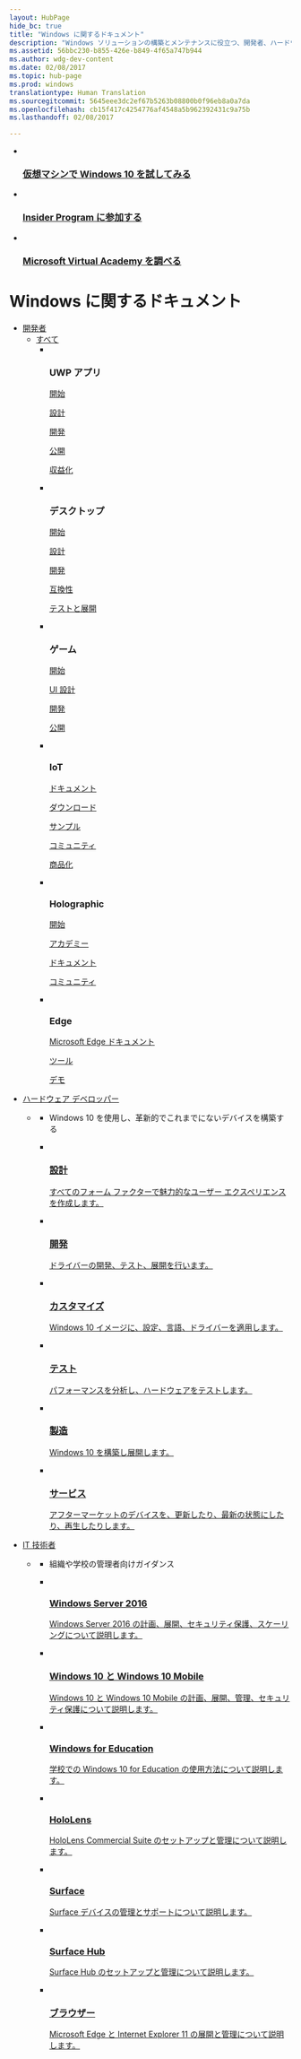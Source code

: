 ```yaml
---
layout: HubPage
hide_bc: true
title: "Windows に関するドキュメント"
description: "Windows ソリューションの構築とメンテナンスに役立つ、開発者、ハードウェア、および IT 技術者向けのドキュメントを検索します。"
ms.assetid: 56bbc230-b855-426e-b849-4f65a747b944
ms.author: wdg-dev-content
ms.date: 02/08/2017
ms.topic: hub-page
ms.prod: windows
translationtype: Human Translation
ms.sourcegitcommit: 5645eee3dc2ef67b5263b08800b0f96eb8a0a7da
ms.openlocfilehash: cb15f417c4254776af4548a5b962392431c9a75b
ms.lasthandoff: 02/08/2017

---
```

<div id="main" class="v2">
  <div class="container">
      <ul class="cardsY panelContent featuredContent">
          <li>
              <a href="https://developer.microsoft.com/windows/downloads/virtual-machines">
                  <div class="cardSize">
                      <div class="cardPadding">
                          <div class="card">
                              <div class="cardImageOuter">
                                  <div class="cardImage">
                                      <img data-hoverimage="/media/hubs/windows/win_try-windows.svg" src="/media/hubs/windows/win_try-windows.png" alt="" />
                                  </div>
                              </div>
                              <div class="cardText">
                                  <h3>仮想マシンで Windows 10 を試してみる</h3>
                              </div>
                          </div>
                      </div>
                  </div>
              </a>
          </li>
          <li>
              <a href="https://insider.windows.com/">
                  <div class="cardSize">
                      <div class="cardPadding">
                          <div class="card">
                              <div class="cardImageOuter">
                                  <div class="cardImage">
                                      <img data-hoverimage="/media/hubs/windows/win_insider.svg" src="/media/hubs/windows/win_insider.png" alt="" />
                                  </div>
                              </div>
                              <div class="cardText">
                                  <h3>Insider Program に参加する</h3>
                              </div>
                          </div>
                      </div>
                  </div>
              </a>
          </li>
          <li>
              <a href="https://mva.microsoft.com/">
                  <div class="cardSize">
                      <div class="cardPadding">
                          <div class="card">
                              <div class="cardImageOuter">
                                  <div class="cardImage">
                                      <img data-hoverimage="/media/hubs/windows/win_academy.svg" src="/media/hubs/windows/win_academy.png" alt="" />
                                  </div>
                              </div>
                              <div class="cardText">
                                  <h3>Microsoft Virtual Academy を調べる</h3>
                              </div>
                          </div>
                      </div>
                  </div>
              </a>
          </li>
      </ul>
  </div>
<div class="container">
    <h1>Windows に関するドキュメント</h1>
    <ul class="pivots">
        <li>
            <a data-default="true" href="#developer">開発者</a>
            <ul id="developer">
                <li>
                    <a href="#developer-all">すべて</a>
                    <ul id="developer-all" class="cardsF">
                        <li>
                            <div class="cardSize">
                                <div class="cardPadding">
                                    <div class="card">
                                        <div class="cardImageOuter">
                                            <div class="cardImage">
                                                <img src="/media/hubs/windows/win_developer-1.svg" alt="" />
                                            </div>
                                        </div>
                                        <div class="cardText">
                                            <h3>UWP アプリ</h3>
                                            <p>
                                                <a href="https://developer.microsoft.com/windows/apps/getstarted">開始</a>
                                            </p>
                                            <p>
                                                <a href="https://developer.microsoft.com/windows/apps/design">設計</a>
                                            </p>
                                            <p>
                                                <a href="https://developer.microsoft.com/windows/develop">開発</a>
                                            </p>
                                            <p>
                                                <a href="https://msdn.microsoft.com/windows/uwp/publish/index">公開</a>
                                            </p>
                                            <p>
                                                <a href="https://msdn.microsoft.com/windows/uwp/monetize/index">収益化</a>
                                            </p>
                                        </div>
                                    </div>
                                </div>
                            </div>
                        </li>
                        <li>
                            <div class="cardSize">
                                <div class="cardPadding">
                                    <div class="card">
                                        <div class="cardImageOuter">
                                            <div class="cardImage">
                                                <img src="/media/hubs/windows/win_developer-2.svg" alt="" />
                                            </div>
                                        </div>
                                        <div class="cardText">
                                            <h3>デスクトップ</h3>
                                            <p>
                                                <a href="https://developer.microsoft.com/windows/desktop/getstarted">開始</a>
                                            </p>
                                            <p>
                                                <a href="https://developer.microsoft.com/windows/desktop/design">設計</a>
                                            </p>
                                            <p>
                                                <a href="https://developer.microsoft.com/windows/desktop/develop">開発</a>
                                            </p>
                                            <p>
                                                <a href="https://developer.microsoft.com/windows/desktop/app-compatibility">互換性</a>
                                            </p>
                                            <p>
                                                <a href="https://developer.microsoft.com/windows/desktop/test-deploy">テストと展開</a>
                                            </p>
                                        </div>
                                    </div>
                                </div>
                            </div>
                        </li>
                        <li>
                            <div class="cardSize">
                                <div class="cardPadding">
                                    <div class="card">
                                        <div class="cardImageOuter">
                                            <div class="cardImage">
                                                <img src="/media/hubs/windows/win_developer-3.svg" alt="" />
                                            </div>
                                        </div>
                                        <div class="cardText">
                                            <h3>ゲーム</h3>
                                            <p>
                                                <a href="https://developer.microsoft.com/windows/games/getstarted">開始</a>
                                            </p>
                                            <p>
                                                <a href="https://developer.microsoft.com/windows/games/design">UI 設計</a>
                                            </p>
                                            <p>
                                                <a href="https://developer.microsoft.com/windows/games/develop">開発</a>
                                            </p>
                                            <p>
                                                <a href="https://developer.microsoft.com/windows/games/publish">公開</a>
                                            </p>
                                        </div>
                                    </div>
                                </div>
                            </div>
                        </li>
                        <li>
                            <div class="cardSize">
                                <div class="cardPadding">
                                    <div class="card">
                                        <div class="cardImageOuter">
                                            <div class="cardImage">
                                                <img src="/media/hubs/windows/win_developer-4.svg" alt="" />
                                            </div>
                                        </div>
                                        <div class="cardText">
                                            <h3>IoT</h3>
                                            <p>
                                                <a href="https://developer.microsoft.com/windows/iot/Docs">ドキュメント</a>
                                            </p>
                                            <p>
                                                <a href="https://developer.microsoft.com/windows/iot/Downloads">ダウンロード</a>
                                            </p>
                                            <p>
                                                <a href="https://developer.microsoft.com/windows/iot/samples">サンプル</a>
                                            </p>
                                            <p>
                                                <a href="https://developer.microsoft.com/windows/iot/Community">コミュニティ</a>
                                            </p>
                                            <p>
                                                <a href="https://www.windowsforiotdevices.com/">商品化</a>
                                            </p>
                                        </div>
                                    </div>
                                </div>
                            </div>
                        </li>
                        <li>
                            <div class="cardSize">
                                <div class="cardPadding">
                                    <div class="card">
                                        <div class="cardImageOuter">
                                            <div class="cardImage">
                                                <img src="/media/hubs/windows/win_developer-5.svg" alt="" />
                                            </div>
                                        </div>
                                        <div class="cardText">
                                            <h3>Holographic</h3>
                                            <p>
                                                <a href="https://developer.microsoft.com/windows/holographic/getting_started">開始</a>
                                            </p>
                                            <p>
                                                <a href="https://developer.microsoft.com/windows/holographic/academy">アカデミー</a>
                                            </p>
                                            <p>
                                                <a href="https://developer.microsoft.com/windows/holographic/documentation">ドキュメント</a>
                                            </p>
                                            <p>
                                                <a href="https://developer.microsoft.com/windows/holographic/community">コミュニティ</a>
                                            </p>
                                        </div>
                                    </div>
                                </div>
                            </div>
                        </li>                            
                        <li>
                            <div class="cardSize">
                                <div class="cardPadding">
                                    <div class="card">
                                        <div class="cardImageOuter">
                                            <div class="cardImage">
                                                <img src="/media/hubs/windows/win_developer-6.svg" alt="" />
                                            </div>
                                        </div>
                                        <div class="cardText">
                                            <h3>Edge</h3>
                                            <p>
                                                <a href="https://developer.microsoft.com/microsoft-edge/platform/documentation/">Microsoft Edge ドキュメント</a>
                                            </p>
                                            <p>
                                                <a href="https://developer.microsoft.com/microsoft-edge/tools/">ツール</a>
                                            </p>
                                            <p>
                                                <a href="https://developer.microsoft.com/microsoft-edge/testdrive/">デモ</a>
                                            </p>
                                        </div>
                                    </div>
                                </div>
                            </div>
                        </li>
                    </ul>
                </li>
            </ul>
        </li>
        <li>
            <a href="#hardware-dev">ハードウェア デベロッパー</a>
            <ul id="hardware-dev">
                <li>
                    <a href="#hardware-dev1"></a>
                    <ul id="hardware-dev1" class="cardsC">
                        <li>
                            <div class="container intro">
                                <p>Windows 10 を使用し、革新的でこれまでにないデバイスを構築する</p>
                            </div>
                        </li>
                        <li>
                            <a href="https://msdn.microsoft.com/windows/hardware/commercialize/design/index">
                                <div class="cardSize">
                                    <div class="cardPadding">
                                        <div class="card">
                                            <div class="cardImageOuter">
                                                <div class="cardImage bgdAccent1">
                                                    <img data-scaleimage="/media/hubs/windows/win_hardware-dev-1.svg" alt="" />
                                                </div>
                                            </div>
                                            <div class="cardText">
                                                <h3>設計</h3>
                                                <p>すべてのフォーム ファクターで魅力的なユーザー エクスペリエンスを作成します。</p>
                                            </div>
                                        </div>
                                    </div>
                                </div>
                            </a>
                        </li>
                        <li>
                            <a href="https://msdn.microsoft.com/library/windows/hardware/mt269767(v=vs.85).aspx">
                                <div class="cardSize">
                                    <div class="cardPadding">
                                        <div class="card">
                                            <div class="cardImageOuter">
                                                <div class="cardImage bgdAccent1">
                                                    <img data-scaleimage="/media/hubs/windows/win_hardware-dev-2.svg" alt="" />
                                                </div>
                                            </div>
                                            <div class="cardText">
                                                <h3>開発</h3>
                                                <p>ドライバーの開発、テスト、展開を行います。</p>
                                            </div>
                                        </div>
                                    </div>
                                </div>
                            </a>
                        </li>
                        <li>
                            <a href="https://msdn.microsoft.com/windows/hardware/commercialize/customize/index">
                                <div class="cardSize">
                                    <div class="cardPadding">
                                        <div class="card">
                                            <div class="cardImageOuter">
                                                <div class="cardImage bgdAccent1">
                                                    <img data-scaleimage="/media/hubs/windows/win_hardware-dev-3.svg" alt="" />
                                                </div>
                                            </div>
                                            <div class="cardText">
                                                <h3>カスタマイズ</h3>
                                                <p>Windows 10 イメージに、設定、言語、ドライバーを適用します。</p>
                                            </div>
                                        </div>
                                    </div>
                                </div>
                            </a>
                        </li>
                        <li>
                            <a href="https://msdn.microsoft.com/windows/hardware/commercialize/test/index">
                                <div class="cardSize">
                                    <div class="cardPadding">
                                        <div class="card">
                                            <div class="cardImageOuter">
                                                <div class="cardImage bgdAccent1">
                                                    <img data-scaleimage="/media/hubs/windows/win_hardware-dev-4.svg" alt="" />
                                                </div>
                                            </div>
                                            <div class="cardText">
                                                <h3>テスト</h3>
                                                <p>パフォーマンスを分析し、ハードウェアをテストします。</p>
                                            </div>
                                        </div>
                                    </div>
                                </div>
                            </a>
                        </li>
                        <li>
                            <a href="https://msdn.microsoft.com/windows/hardware/commercialize/manufacture/index">
                                <div class="cardSize">
                                    <div class="cardPadding">
                                        <div class="card">
                                            <div class="cardImageOuter">
                                                <div class="cardImage bgdAccent1">
                                                    <img data-scaleimage="/media/hubs/windows/win_hardware-dev-5.svg" alt="" />
                                                </div>
                                            </div>
                                            <div class="cardText">
                                                <h3>製造</h3>
                                                <p>Windows 10 を構築し展開します。</p>
                                            </div>
                                        </div>
                                    </div>
                                </div>
                            </a>
                        </li>
                        <li>
                            <a href="https://msdn.microsoft.com/windows/hardware/commercialize/service/index">
                                <div class="cardSize">
                                    <div class="cardPadding">
                                        <div class="card">
                                            <div class="cardImageOuter">
                                                <div class="cardImage bgdAccent1">
                                                    <img data-scaleimage="/media/hubs/windows/win_hardware-dev-6.svg" alt="" />
                                                </div>
                                            </div>
                                            <div class="cardText">
                                                <h3>サービス</h3>
                                                <p>アフターマーケットのデバイスを、更新したり、最新の状態にしたり、再生したりします。</p>
                                            </div>
                                        </div>
                                    </div>
                                </div>
                            </a>
                        </li>
                    </ul>
                </li>
            </ul>
        </li>
        <li>
            <a href="#it-pro">IT 技術者</a>
            <ul id="it-pro">
                <li>
                    <a href="#it-pro1"></a>
                    <ul id="it-pro1" class="cardsC">
                        <li>
                            <div class="container intro">
                                <p>組織や学校の管理者向けガイダンス</p>
                            </div>
                        </li>
                        <li>
                            <a href="https://technet.microsoft.com/windows-server-docs/get-started/windows-server-2016 ">
                                <div class="cardSize">
                                    <div class="cardPadding">
                                        <div class="card">
                                            <div class="cardImageOuter">
                                                <div class="cardImage bgdAccent1">
                                                    <img data-scaleimage="/media/hubs/windows/win_it-pro-1.svg" alt="" />
                                                </div>
                                            </div>
                                            <div class="cardText">
                                                <h3>Windows Server 2016</h3>
                                                <p>Windows Server 2016 の計画、展開、セキュリティ保護、スケーリングについて説明します。</p>
                                            </div>
                                        </div>
                                    </div>
                                </div>
                            </a>
                        </li>
                        <li>
                            <a href="https://technet.microsoft.com/itpro/windows/index">
                                <div class="cardSize">
                                    <div class="cardPadding">
                                        <div class="card">
                                            <div class="cardImageOuter">
                                                <div class="cardImage bgdAccent1">
                                                    <img data-scaleimage="/media/hubs/windows/win_it-pro-2.svg" alt="" />
                                                </div>
                                            </div>
                                            <div class="cardText">
                                                <h3>Windows 10 と Windows 10 Mobile</h3>
                                                <p>Windows 10 と Windows 10 Mobile の計画、展開、管理、セキュリティ保護について説明します。</p>
                                            </div>
                                        </div>
                                    </div>
                                </div>
                            </a>
                        </li>
                        <li>
                            <a href="https://technet.microsoft.com/edu/windows/index">
                                <div class="cardSize">
                                    <div class="cardPadding">
                                        <div class="card">
                                            <div class="cardImageOuter">
                                                <div class="cardImage bgdAccent1">
                                                    <img data-scaleimage="/media/hubs/windows/win_it-pro-3.svg" alt="" />
                                                </div>
                                            </div>
                                            <div class="cardText">
                                                <h3>Windows for Education</h3>
                                                <p>学校での Windows 10 for Education の使用方法について説明します。</p>
                                            </div>
                                        </div>
                                    </div>
                                </div>
                            </a>
                        </li>
                         <li>
                            <a href="https://technet.microsoft.com/itpro/hololens/index">
                                <div class="cardSize">
                                    <div class="cardPadding">
                                        <div class="card">
                                            <div class="cardImageOuter">
                                                <div class="cardImage bgdAccent1">
                                                    <img data-scaleimage="/media/hubs/windows/win_it-pro-7.svg" alt="" />
                                                </div>
                                            </div>
                                            <div class="cardText">
                                                <h3>HoloLens</h3>
                                                <p>HoloLens Commercial Suite のセットアップと管理について説明します。</p>
                                            </div>
                                        </div>
                                    </div>
                                </div>
                            </a>
                        </li> 
                        <li>
                            <a href="https://technet.microsoft.com/itpro/surface/index">
                                <div class="cardSize">
                                    <div class="cardPadding">
                                        <div class="card">
                                            <div class="cardImageOuter">
                                                <div class="cardImage bgdAccent1">
                                                    <img data-scaleimage="/media/hubs/windows/win_it-pro-5.svg" alt="" />
                                                </div>
                                            </div>
                                            <div class="cardText">
                                                <h3>Surface</h3>
                                                <p>Surface デバイスの管理とサポートについて説明します。</p>
                                            </div>
                                        </div>
                                    </div>
                                </div>
                            </a>
                        </li>
                        <li>
                            <a href="https://technet.microsoft.com/itpro/surface-hub/index">
                                <div class="cardSize">
                                    <div class="cardPadding">
                                        <div class="card">
                                            <div class="cardImageOuter">
                                                <div class="cardImage bgdAccent1">
                                                    <img data-scaleimage="/media/hubs/windows/win_it-pro-6.svg" alt="" />
                                                </div>
                                            </div>
                                            <div class="cardText">
                                                <h3>Surface Hub</h3>
                                                <p>Surface Hub のセットアップと管理について説明します。</p>
                                            </div>
                                        </div>
                                    </div>
                                </div>
                            </a>
                        </li> 
                        <li>
                            <a href="https://technet.microsoft.com/en-us/library/mt267544.aspx">
                                <div class="cardSize">
                                    <div class="cardPadding">
                                        <div class="card">
                                            <div class="cardImageOuter">
                                                <div class="cardImage bgdAccent1">
                                                    <img data-scaleimage="/media/hubs/windows/win_it-pro-4.svg" alt="" />
                                                </div>
                                            </div>
                                            <div class="cardText">
                                                <h3>ブラウザー</h3>
                                                <p>Microsoft Edge と Internet Explorer 11 の展開と管理について説明します。</p>
                                            </div>
                                        </div>
                                    </div>
                                </div>
                            </a>
                        </li>
                    </ul>
                </li>
            </ul>
        </li>
    </ul>
</div>

